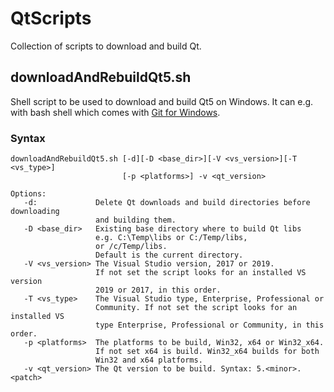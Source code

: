 # QtScripts

Collection of scripts to download and build Qt.

## downloadAndRebuildQt5.sh

Shell script to be used to download and build Qt5 on Windows. It can e.g. with bash shell which comes with [Git for Windows](https://git-scm.com/download/win).

### Syntax
```
downloadAndRebuildQt5.sh [-d][-D <base_dir>][-V <vs_version>][-T <vs_type>]
                         [-p <platforms>] -v <qt_version>

Options:
   -d:             Delete Qt downloads and build directories before downloading
                   and building them.
   -D <base_dir>   Existing base directory where to build Qt libs
                   e.g. C:\Temp\libs or C:/Temp/libs,
                   or /c/Temp/libs.
                   Default is the current directory.
   -V <vs_version> The Visual Studio version, 2017 or 2019.
                   If not set the script looks for an installed VS version
                   2019 or 2017, in this order.
   -T <vs_type>    The Visual Studio type, Enterprise, Professional or
                   Community. If not set the script looks for an installed VS
                   type Enterprise, Professional or Community, in this order.
   -p <platforms>  The platforms to be build, Win32, x64 or Win32_x64.
                   If not set x64 is build. Win32_x64 builds for both
                   Win32 and x64 platforms.
   -v <qt_version> The Qt version to be build. Syntax: 5.<minor>.<patch>
```
